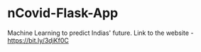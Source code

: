 # nCovid-Flask-App
Machine Learning to predict Indias' future.
Link to the website - https://bit.ly/3djKf0C
